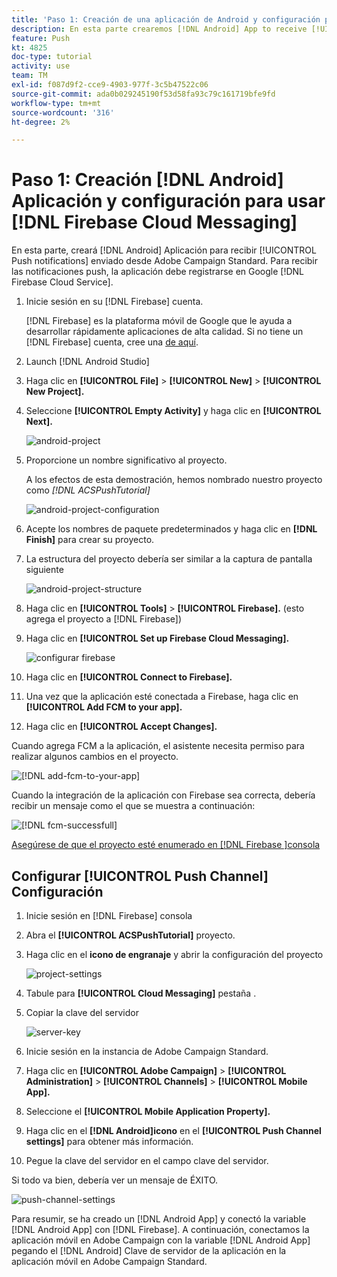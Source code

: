 ```yaml
---
title: 'Paso 1: Creación de una aplicación de Android y configuración para el uso de Firebase Cloud Messaging'
description: En esta parte crearemos [!DNL Android] App to receive [!UICONTROL Push notifications] enviado desde Adobe Campaign Standard. Para recibir las notificaciones push, la aplicación debe registrarse en Google [!DNL Firebase Cloud Service].
feature: Push
kt: 4825
doc-type: tutorial
activity: use
team: TM
exl-id: f087d9f2-cce9-4903-977f-3c5b47522c06
source-git-commit: ada0b029245190f53d58fa93c79c161719bfe9fd
workflow-type: tm+mt
source-wordcount: '316'
ht-degree: 2%

---
```


# Paso 1: Creación [!DNL Android] Aplicación y configuración para usar [!DNL Firebase Cloud Messaging]

En esta parte, creará [!DNL Android] Aplicación para recibir [!UICONTROL Push notifications] enviado desde Adobe Campaign Standard. Para recibir las notificaciones push, la aplicación debe registrarse en Google [!DNL Firebase Cloud Service].

1. Inicie sesión en su [!DNL Firebase] cuenta.

   [!DNL Firebase] es la plataforma móvil de Google que le ayuda a desarrollar rápidamente aplicaciones de alta calidad. Si no tiene un [!DNL Firebase] cuenta, cree una [de aquí](https://firebase.google.com).

2. Launch [!DNL Android Studio]
3. Haga clic en **[!UICONTROL File]** > **[!UICONTROL New]** > **[!UICONTROL New Project].**
4. Seleccione **[!UICONTROL Empty Activity]** y haga clic en **[!UICONTROL Next].**

   ![android-project](assets/android-project.PNG)

5. Proporcione un nombre significativo al proyecto.

   A los efectos de esta demostración, hemos nombrado nuestro proyecto como *[!DNL ACSPushTutorial]*

   ![android-project-configuration](assets/android-project-configuration.PNG)

6. Acepte los nombres de paquete predeterminados y haga clic en **[!DNL Finish]** para crear su proyecto.
7. La estructura del proyecto debería ser similar a la captura de pantalla siguiente

   ![android-project-structure](assets/android-project-structure.PNG)

8. Haga clic en **[!UICONTROL Tools]** > **[!UICONTROL Firebase].** (esto agrega el proyecto a [!DNL Firebase])
9. Haga clic en **[!UICONTROL Set up Firebase Cloud Messaging].**

   ![configurar firebase](assets/android-project-firebase-messaging.PNG)

10. Haga clic en **[!UICONTROL Connect to Firebase].**
11. Una vez que la aplicación esté conectada a Firebase, haga clic en **[!UICONTROL Add FCM to your app].**
12. Haga clic en **[!UICONTROL Accept Changes].**

   Cuando agrega FCM a la aplicación, el asistente necesita permiso para realizar algunos cambios en el proyecto.

   ![[!DNL add-fcm-to-your-app]](assets/firebase-add-fcm-to-app.PNG)

Cuando la integración de la aplicación con Firebase sea correcta, debería recibir un mensaje como el que se muestra a continuación:

![[!DNL fcm-successfull]](assets/android-firebase-success.PNG)

[Asegúrese de que el proyecto esté enumerado en [!DNL Firebase ]consola](https://console.firebase.google.com/)

## Configurar [!UICONTROL Push Channel] Configuración

1. Inicie sesión en [!DNL Firebase] consola
2. Abra el **[!UICONTROL ACSPushTutorial]** proyecto.
3. Haga clic en el **icono de engranaje** y abrir la configuración del proyecto

   ![project-settings](assets/firebase-project-settings.PNG)

4. Tabule para **[!UICONTROL Cloud Messaging]** pestaña .
5. Copiar la clave del servidor

   ![server-key](assets/firebase-server-key.PNG)

6. Inicie sesión en la instancia de Adobe Campaign Standard.
7. Haga clic en **[!UICONTROL Adobe Campaign]** > **[!UICONTROL Administration]** > **[!UICONTROL Channels]** > **[!UICONTROL Mobile App].**
8. Seleccione el **[!UICONTROL Mobile Application Property].**
9. Haga clic en el **[!DNL Android]icono** en el **[!UICONTROL Push Channel settings]** para obtener más información.
10. Pegue la clave del servidor en el campo clave del servidor.

Si todo va bien, debería ver un mensaje de ÉXITO.

![push-channel-settings](assets/push-channel-settings.PNG)

Para resumir, se ha creado un [!DNL Android App] y conectó la variable [!DNL Android App] con [!DNL Firebase]. A continuación, conectamos la aplicación móvil en Adobe Campaign con la variable [!DNL Android App] pegando el [!DNL Android] Clave de servidor de la aplicación en la aplicación móvil en Adobe Campaign Standard.
